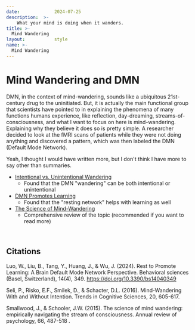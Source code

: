 ```yaml
---
date:             2024-07-25
description:  >-
    What your mind is doing when it wanders.
title: >-
  Mind Wandering
layout:           style
name: >-
  Mind Wandering
---
```


# Mind Wandering and DMN

DMN, in the context of mind-wandering, sounds like a ubiquitous 21st-century drug to the uninitiated. But, it is actually the main functional group that scientists have pointed to in explaining the phenomena of many functions humans experience, like reflection, day-dreaming, streams-of-consciousness, and what I want to focus on here is mind-wandering. Explaining why they believe it does so is pretty simple. A researcher decided to look at the fMRI scans of patients while they were not doing anything and discovered a pattern, which was then labeled the DMN (Default Mode Network).

Yeah, I thought I would have written more, but I don't think I have more to say other than summaries. 

- [Intentional vs. Unintentional Wandering](https://www.ncbi.nlm.nih.gov/pmc/articles/PMC5004739/)
    - Found that the DMN "wandering" can be both intentional or unintentional 
- [DMN Promotes Learning](https://www.ncbi.nlm.nih.gov/pmc/articles/PMC11047624/)     
    - Found that the "resting network" helps with learning as well
- [The Science of Mind-Wandering](https://pubmed.ncbi.nlm.nih.gov/25293689/) 
    - Comprehensive review of the topic (recommended if you want to read more) 

<br/>

## Citations

Luo, W., Liu, B., Tang, Y., Huang, J., & Wu, J. (2024). Rest to Promote Learning: A Brain Default Mode Network Perspective. Behavioral sciences (Basel, Switzerland), 14(4), 349. https://doi.org/10.3390/bs14040349

Seli, P., Risko, E.F., Smilek, D., & Schacter, D.L. (2016). Mind-Wandering With and Without Intention. Trends in Cognitive Sciences, 20, 605-617.

Smallwood, J., & Schooler, J.W. (2015). The science of mind wandering: empirically navigating the stream of consciousness. Annual review of psychology, 66, 487-518 .


